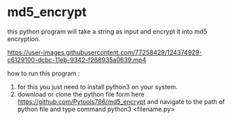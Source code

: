 # md5_encrypt
this python program will take a string as input and encrypt it into md5 encryption.

https://user-images.githubusercontent.com/77258429/124374929-c6129100-dcbc-11eb-9342-f268935a0639.mp4



how to run this program :

1) for this you just need to install python3 on your system.
2) download or clone the python file form here https://github.com/Pytools786/md5_encrypt
and navigate to the path of python file and type command python3 <filename.py>

